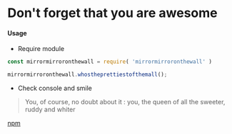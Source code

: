 # Don't forget that you are awesome

#### Usage

* Require module

```javascript
const mirrormirroronthewall = require( 'mirrormirroronthewall' )

mirrormirroronthewall.whostheprettiestofthemall();
```
* Check console and smile

> You, of course, no doubt about it : you, the queen of all the sweeter, ruddy and whiter

[npm](https://www.npmjs.com/package/mirrormirroronthewall)
